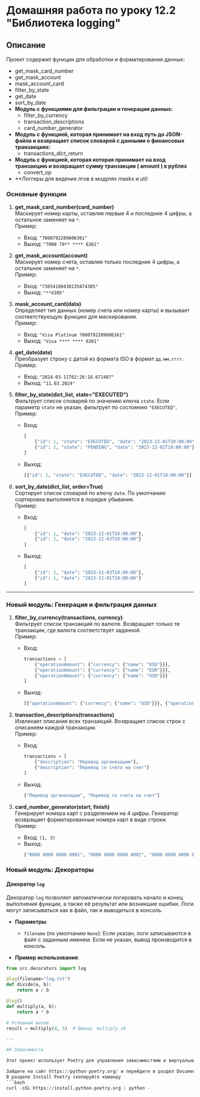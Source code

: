 # Домашняя работа по уроку 12.2 "Библиотека logging"

## Описание

Проект содержит функции для обработки и форматирования данных: 
- get_mask_card_number
- get_mask_account
- mask_account_card
- filter_by_state
- get_date
- sort_by_date
- **Модуль с функциями для фильтрации и генерации данных:**
  - filter_by_currency
  - transaction_descriptions
  - card_number_generator
- **Модуль с функцией, которая принимает на вход путь до JSON-файла и возвращает список словарей с данными о финансовых транзакциях:**
  - transactions_dict_return
- **Модуль с функцией, которая которая принимает на вход транзакцию и возвращает сумму транзакции (
amount
) в рублях**
  - convert_op
- **Логгеры для ведения лгов в модулях masks и util

### Основные функции

1. **get_mask_card_number(card_number)**  
   Маскирует номер карты, оставляя первые 4 и последние 4 цифры, а остальное заменяет на `*`.  
   Пример:  
   - Вход: `"7000792289606361"`  
   - Выход: `"7000 79** **** 6361"`

2. **get_mask_account(account)**  
   Маскирует номер счета, оставляя только последние 4 цифры, а остальное заменяет на `*`.  
   Пример:  
   - Вход: `"73654108430135874305"`  
   - Выход: `"**4305"`

3. **mask_account_card(data)**  
   Определяет тип данных (номер счета или номер карты) и вызывает соответствующую функцию для маскирования.  
   Пример:  
   - Вход: `"Visa Platinum 7000792289606361"`  
   - Выход: `"Visa **** **** 6361"`

4. **get_date(date)**  
   Преобразует строку с датой из формата ISO в формат `дд.мм.гггг`.  
   Пример:  
   - Вход: `"2024-03-11T02:26:18.671407"`  
   - Выход: `"11.03.2024"`

5. **filter_by_state(dict_list, state="EXECUTED")**  
   Фильтрует список словарей по значению ключа `state`. Если параметр `state` не указан, фильтрует по состоянию `"EXECUTED"`.  
   Пример:  
   - Вход:  
     ```python
     [
         {"id": 1, "state": "EXECUTED", "date": "2023-12-01T10:00:00"},
         {"id": 2, "state": "PENDING", "date": "2023-12-02T10:00:00"}
     ]
     ```  
   - Выход:  
     ```python
     [{"id": 1, "state": "EXECUTED", "date": "2023-12-01T10:00:00"}]
     ```

6. **sort_by_date(dict_list, order=True)**  
   Сортирует список словарей по ключу `date`. По умолчанию сортировка выполняется в порядке убывания.  
   Пример:  
   - Вход:  
     ```python
     [
         {"id": 1, "date": "2023-12-01T10:00:00"},
         {"id": 2, "date": "2023-12-03T10:00:00"}
     ]
     ```  
   - Выход:  
     ```python
     [
         {"id": 2, "date": "2023-12-03T10:00:00"},
         {"id": 1, "date": "2023-12-01T10:00:00"}
     ]
     ```

---

### Новый модуль: Генерация и фильтрация данных

1. **filter_by_currency(transactions, currency)**  
   Фильтрует список транзакций по валюте. Возвращает только те транзакции, где валюта соответствует заданной.  
   Пример:  
   - Вход:  
     ```python
     transactions = [
         {"operationAmount": {"currency": {"name": "USD"}}},
         {"operationAmount": {"currency": {"name": "EUR"}}},
         {"operationAmount": {"currency": {"name": "USD"}}}
     ]
     ```  
   - Выход:  
     ```python
     [{"operationAmount": {"currency": {"name": "USD"}}}, {"operationAmount": {"currency": {"name": "USD"}}}]
     ```

2. **transaction_descriptions(transactions)**  
   Извлекает описания всех транзакций. Возвращает список строк с описанием каждой транзакции.  
   Пример:  
   - Вход:  
     ```python
     transactions = [
         {"description": "Перевод организации"},
         {"description": "Перевод со счета на счет"}
     ]
     ```  
   - Выход:  
     ```python
     ["Перевод организации", "Перевод со счета на счет"]
     ```

3. **card_number_generator(start, finish)**  
   Генерирует номера карт с разделением на 4 цифры. Генератор возвращает форматированные номера карт в виде строки.  
   Пример:  
   - Вход: `(1, 3)`  
   - Выход:  
     ```python
     ["0000 0000 0000 0001", "0000 0000 0000 0002", "0000 0000 0000 0003"]
     ```

### Новый модуль: Декораторы

#### **Декоратор `log`**

Декоратор `log` позволяет автоматически логировать начало и конец выполнения функции, а также её результат или возникшие ошибки. Логи могут записываться как в файл, так и выводиться в консоль.

- **Параметры**:
  - `filename` (по умолчанию `None`): Если указан, логи записываются в файл с заданным именем. Если не указан, вывод производится в консоль.
  
- **Пример использования**:

```python
from src.decorators import log

@log(filename="log.txt")
def divide(a, b):
    return a / b

@log()
def multiply(a, b):
    return a * b

# Успешный вызов
result = multiply(4, 5)  # Вывод: multiply ok

---

## Зависимости

Этот проект использует Poetry для управления зависимостями и виртуальным окружением.

Зайдите на сайт https://python-poetry.org/ и перейдите в раздел Documentation → Introduction → Installation → With the official installer.
В разделе Install Poetry скопируйте команду 
```bash
curl -sSL https://install.python-poetry.org | python -
